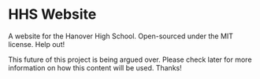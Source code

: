HHS Website
===========

A website for the Hanover High School. Open-sourced under the MIT license. Help out!

This future of this project is being argued over. Please check later for more information on how this content will be used. Thanks!